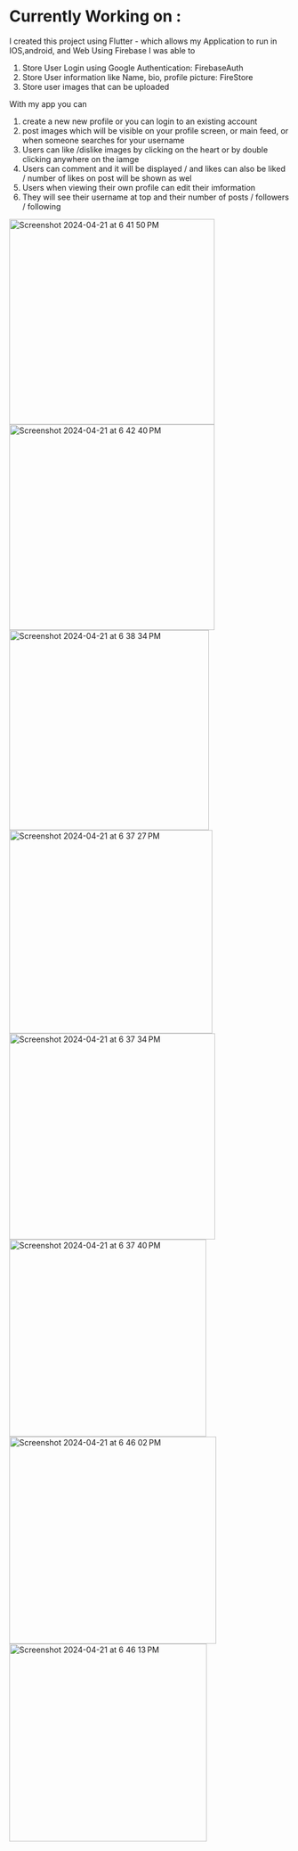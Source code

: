 # Currently Working on : 
I created this project using Flutter - which allows my Application to run in IOS,android, and Web 
Using Firebase I was able to 
  1) Store User Login using Google Authentication: FirebaseAuth
  2) Store User information like Name, bio, profile picture: FireStore
  3) Store user images that can be uploaded

With my app you can 
 1) create a new new profile or you can login to an existing account
 2) post images which will be visible on your profile screen, or main feed, or when someone searches for your username
 3) Users can like /dislike images by clicking on the heart or by double clicking anywhere on the iamge
 4) Users can comment and it will be displayed / and likes can also be liked / number of likes on post will be shown as wel 
 5) Users when viewing their own profile can edit their imformation
 6) They will see their username at top and their number of posts / followers / following 


<img width="369" alt="Screenshot 2024-04-21 at 6 41 50 PM" src="https://github.com/ChrisrunnerR/Instagram/assets/72762131/3e90e26b-6b83-4fec-a54a-5c6cf4bc18f9">

<img width="369" alt="Screenshot 2024-04-21 at 6 42 40 PM" src="https://github.com/ChrisrunnerR/Instagram/assets/72762131/b17e2562-f993-4bfc-8c6e-dfab9a4dd1f2">

<img width="359" alt="Screenshot 2024-04-21 at 6 38 34 PM" src="https://github.com/ChrisrunnerR/Instagram/assets/72762131/c4ed8655-ca29-4771-bf61-38cffb5a1889">
<img width="365" alt="Screenshot 2024-04-21 at 6 37 27 PM" src="https://github.com/ChrisrunnerR/Instagram/assets/72762131/d05dfcbb-7276-40f1-93a3-5ac40e8a8061">
<img width="370" alt="Screenshot 2024-04-21 at 6 37 34 PM" src="https://github.com/ChrisrunnerR/Instagram/assets/72762131/57ac9ff2-ce04-428b-a022-bd6cd9ee0e6d">
<img width="354" alt="Screenshot 2024-04-21 at 6 37 40 PM" src="https://github.com/ChrisrunnerR/Instagram/assets/72762131/0a4922a0-e0eb-4136-a4c7-d71ff29e475d">
<img width="372" alt="Screenshot 2024-04-21 at 6 46 02 PM" src="https://github.com/ChrisrunnerR/Instagram/assets/72762131/568267cf-ee77-4cc6-9747-5029cff312d2">
<img width="355" alt="Screenshot 2024-04-21 at 6 46 13 PM" src="https://github.com/ChrisrunnerR/Instagram/assets/72762131/98a65550-3000-4a5c-a418-ea3f2bb0cbf0">
